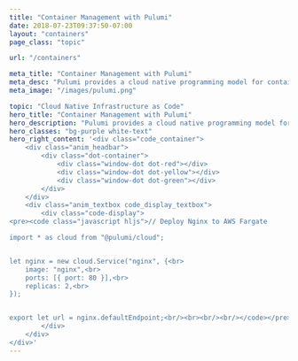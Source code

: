 ```yaml
---
title: "Container Management with Pulumi"
date: 2018-07-23T09:37:50-07:00
layout: "containers"
page_class: "topic"

url: "/containers"

meta_title: "Container Management with Pulumi"
meta_desc: "Pulumi provides a cloud native programming model for container management. Any code, any cloud, any app."
meta_image: "/images/pulumi.png"

topic: "Cloud Native Infrastructure as Code"
hero_title: "Container Management with Pulumi"
hero_description: "Pulumi provides a cloud native programming model for container management: deploy Docker to AWS Fargate, Microsoft ACI, and Kubernetes.<br><br>Any code, any cloud, any language."
hero_classes: "bg-purple white-text"
hero_right_content: '<div class="code_container">
    <div class="anim_headbar">
        <div class="dot-container">
            <div class="window-dot dot-red"></div>
            <div class="window-dot dot-yellow"></div>
            <div class="window-dot dot-green"></div>
        </div>
    </div>
    <div class="anim_textbox code_display_textbox">
        <div class="code-display">
<pre><code class="javascript hljs">// Deploy Nginx to AWS Fargate

import * as cloud from "@pulumi/cloud";


let nginx = new cloud.Service("nginx", {<br>
    image: "nginx",<br>
    ports: [{ port: 80 }],<br>
    replicas: 2,<br>
});


export let url = nginx.defaultEndpoint;<br/><br><br/><br/></code></pre>
        </div>
    </div>
</div>'
---
```

